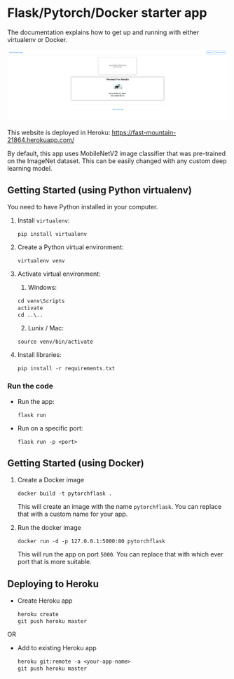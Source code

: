 # Flask/Pytorch/Docker starter app

The documentation explains how to get up and running with either virtualenv or Docker.

![Website mockup](assets/screenshot.png)

This website is deployed in Heroku: https://fast-mountain-21864.herokuapp.com/

By default, this app uses MobileNetV2 image classifier that was pre-trained on the ImageNet dataset. This can be easily changed with any custom deep learning model.

## Getting Started (using Python virtualenv)

You need to have Python installed in your computer.

1. Install `virtualenv`:
    ```
    pip install virtualenv
    ```
2. Create a Python virtual environment:
    ```
    virtualenv venv
    ```
3. Activate virtual environment:
    1. Windows:
    ```
    cd venv\Scripts
    activate
    cd ..\..
    ```
    2. Lunix / Mac:
    ```
    source venv/bin/activate
    ```
4. Install libraries:

   ```
   pip install -r requirements.txt
   ```

### Run the code

* Run the app:
    ```
    flask run
    ```
* Run on a specific port:
    ```
    flask run -p <port>
    ```

## Getting Started (using Docker)

1. Create a Docker image
    ```
    docker build -t pytorchflask .
    ```
    This will create an image with the name `pytorchflask`. You can replace that with a custom name for your app.

2. Run the docker image
    ```
    docker run -d -p 127.0.0.1:5000:80 pytorchflask
    ```
    This will run the app on port `5000`. You can replace that with which ever port that is more suitable.

## Deploying to Heroku

- Create Heroku app
    ```
    heroku create
    git push heroku master
    ```

OR

- Add to existing Heroku app
    ```
    heroku git:remote -a <your-app-name>
    git push heroku master
    ```
